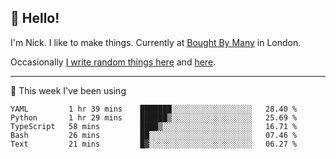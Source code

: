 ## 👋 Hello! 

I'm Nick. I like to make things. Currently at [Bought By Many](https://boughtbymany.com) in London.

Occasionally [I write random things here](https://nicksnell.com) and [here](https://twitter.com/nicksnell).

-------

🚀 This week I've been using

<!--START_SECTION:waka-->
```text
YAML         1 hr 39 mins    ███████░░░░░░░░░░░░░░░░░░   28.40 % 
Python       1 hr 29 mins    ██████▒░░░░░░░░░░░░░░░░░░   25.69 % 
TypeScript   58 mins         ████▒░░░░░░░░░░░░░░░░░░░░   16.71 % 
Bash         26 mins         ██░░░░░░░░░░░░░░░░░░░░░░░   07.46 % 
Text         21 mins         █▓░░░░░░░░░░░░░░░░░░░░░░░   06.27 % 
```
<!--END_SECTION:waka-->
